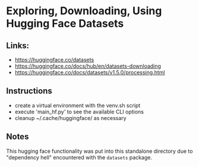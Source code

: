 # Exploring, Downloading, Using Hugging Face Datasets

## Links:

- https://huggingface.co/datasets
- https://huggingface.co/docs/hub/en/datasets-downloading
- https://huggingface.co/docs/datasets/v1.5.0/processing.html

## Instructions

- create a virtual environment with the venv.sh script
- execute 'main_hf.py' to see the available CLI options 
- cleanup ~/.cache/huggingface/ as necessary 

## Notes

This hugging face functionality was put into this standalone directory
due to "dependency hell" encountered with the `datasets` package.
